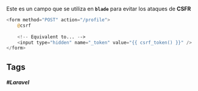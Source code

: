 Este es un campo que se utiliza en **`blade`** para evitar los ataques de **CSFR**

```php
<form method="POST" action="/profile">
    @csrf
 
    <!-- Equivalent to... -->
    <input type="hidden" name="_token" value="{{ csrf_token() }}" />
</form>
```
## Tags

##### #Laravel

